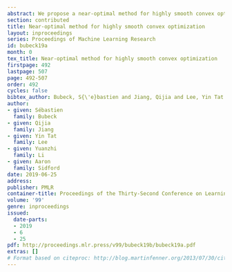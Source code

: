 ```yaml
---
abstract: We propose a near-optimal method for highly smooth convex optimization. More precisely, in the oracle model where one obtains the $p^{th}$ order Taylor expansion of a function at the query point, we propose a method with rate of convergence $\tilde{O}(1/k^{\frac{ 3p +1}{2}})$ after $k$ queries to the oracle for any convex function whose $p^{th}$ order derivative is Lipschitz.
section: contributed
title: Near-optimal method for highly smooth convex optimization
layout: inproceedings
series: Proceedings of Machine Learning Research
id: bubeck19a
month: 0
tex_title: Near-optimal method for highly smooth convex optimization
firstpage: 492
lastpage: 507
page: 492-507
order: 492
cycles: false
bibtex_author: Bubeck, S{\'e}bastien and Jiang, Qijia and Lee, Yin Tat and Li, Yuanzhi and Sidford, Aaron
author:
- given: Sébastien
  family: Bubeck
- given: Qijia
  family: Jiang
- given: Yin Tat
  family: Lee
- given: Yuanzhi
  family: Li
- given: Aaron
  family: Sidford
date: 2019-06-25
address: 
publisher: PMLR
container-title: Proceedings of the Thirty-Second Conference on Learning Theory
volume: '99'
genre: inproceedings
issued:
  date-parts:
  - 2019
  - 6
  - 25
pdf: http://proceedings.mlr.press/v99/bubeck19b/bubeck19a.pdf
extras: []
# Format based on citeproc: http://blog.martinfenner.org/2013/07/30/citeproc-yaml-for-bibliographies/
---
```

